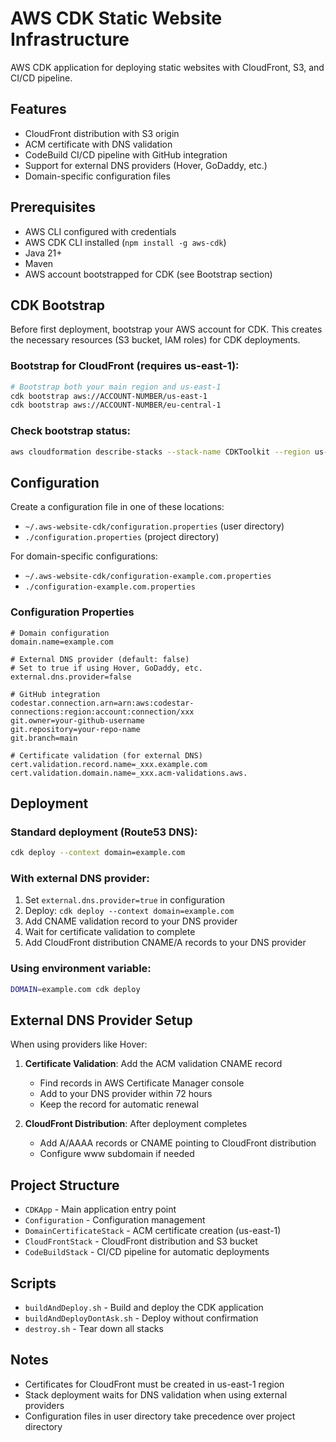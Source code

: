 # AWS CDK Static Website Infrastructure

AWS CDK application for deploying static websites with CloudFront, S3, and CI/CD pipeline.

## Features

- CloudFront distribution with S3 origin
- ACM certificate with DNS validation  
- CodeBuild CI/CD pipeline with GitHub integration
- Support for external DNS providers (Hover, GoDaddy, etc.)
- Domain-specific configuration files

## Prerequisites

- AWS CLI configured with credentials
- AWS CDK CLI installed (`npm install -g aws-cdk`)
- Java 21+
- Maven
- AWS account bootstrapped for CDK (see Bootstrap section)

## CDK Bootstrap

Before first deployment, bootstrap your AWS account for CDK. This creates the necessary resources (S3 bucket, IAM roles) for CDK deployments.


### Bootstrap for CloudFront (requires us-east-1):
```bash
# Bootstrap both your main region and us-east-1
cdk bootstrap aws://ACCOUNT-NUMBER/us-east-1
cdk bootstrap aws://ACCOUNT-NUMBER/eu-central-1
```


### Check bootstrap status:
```bash
aws cloudformation describe-stacks --stack-name CDKToolkit --region us-east-1
```

## Configuration

Create a configuration file in one of these locations:
- `~/.aws-website-cdk/configuration.properties` (user directory)
- `./configuration.properties` (project directory)

For domain-specific configurations:
- `~/.aws-website-cdk/configuration-example.com.properties`
- `./configuration-example.com.properties`

### Configuration Properties

```properties
# Domain configuration
domain.name=example.com

# External DNS provider (default: false)
# Set to true if using Hover, GoDaddy, etc.
external.dns.provider=false

# GitHub integration
codestar.connection.arn=arn:aws:codestar-connections:region:account:connection/xxx
git.owner=your-github-username
git.repository=your-repo-name
git.branch=main

# Certificate validation (for external DNS)
cert.validation.record.name=_xxx.example.com
cert.validation.domain.name=_xxx.acm-validations.aws.
```

## Deployment

### Standard deployment (Route53 DNS):
```bash
cdk deploy --context domain=example.com
```

### With external DNS provider:
1. Set `external.dns.provider=true` in configuration
2. Deploy: `cdk deploy --context domain=example.com`
3. Add CNAME validation record to your DNS provider
4. Wait for certificate validation to complete
5. Add CloudFront distribution CNAME/A records to your DNS provider

### Using environment variable:
```bash
DOMAIN=example.com cdk deploy
```

## External DNS Provider Setup

When using providers like Hover:

1. **Certificate Validation**: Add the ACM validation CNAME record
   - Find records in AWS Certificate Manager console
   - Add to your DNS provider within 72 hours
   - Keep the record for automatic renewal

2. **CloudFront Distribution**: After deployment completes
   - Add A/AAAA records or CNAME pointing to CloudFront distribution
   - Configure www subdomain if needed

## Project Structure

- `CDKApp` - Main application entry point
- `Configuration` - Configuration management
- `DomainCertificateStack` - ACM certificate creation (us-east-1)
- `CloudFrontStack` - CloudFront distribution and S3 bucket
- `CodeBuildStack` - CI/CD pipeline for automatic deployments

## Scripts

- `buildAndDeploy.sh` - Build and deploy the CDK application
- `buildAndDeployDontAsk.sh` - Deploy without confirmation
- `destroy.sh` - Tear down all stacks

## Notes

- Certificates for CloudFront must be created in us-east-1 region
- Stack deployment waits for DNS validation when using external providers
- Configuration files in user directory take precedence over project directory